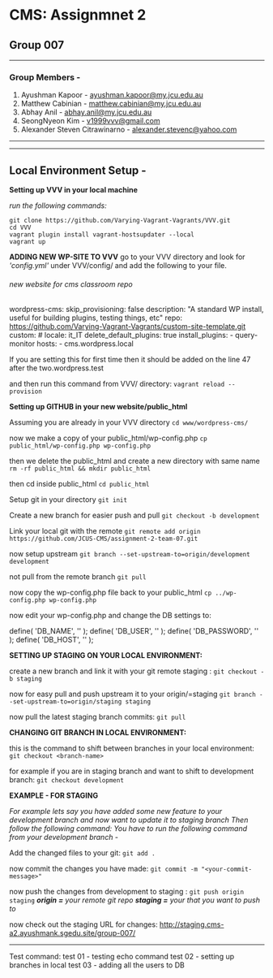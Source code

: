 # CMS: Assignmnet 2
## Group 007

------------------------------------
### Group Members -

1. Ayushman Kapoor - ayushman.kapoor@my.jcu.edu.au
2. Matthew Cabinian - matthew.cabinian@my.jcu.edu.au
3. Abhay Anil - abhay.anil@my.jcu.edu.au
4. SeongNyeon Kim - v1999vvv@gmail.com
5. Alexander Steven Citrawinarno - alexander.stevenc@yahoo.com
------------------------------------

------------------------------------
## Local Environment Setup -

**Setting up VVV in your local machine**

*run the following commands:*
```
git clone https://github.com/Varying-Vagrant-Vagrants/VVV.git
cd VVV
vagrant plugin install vagrant-hostsupdater --local
vagrant up
```

**ADDING NEW WP-SITE TO VVV**
go to your VVV directory and look for _'config.yml'_ under VVV/config/
and add the following to your file.
###### new website for cms classroom repo
  wordpress-cms:
    skip_provisioning: false
    description: "A standard WP install, useful for building plugins, testing things, etc"
    repo: https://github.com/Varying-Vagrant-Vagrants/custom-site-template.git
    custom:
      # locale: it_IT
      delete_default_plugins: true
      install_plugins:
        - query-monitor
    hosts:
      - cms.wordpress.local
      
If you are setting this for first time then it should be added on the line 47 after the two.wordpress.test

and then run this command from VVV/ directory:
`vagrant reload --provision`

**Setting up GITHUB in your new website/public_html**

Assuming you are already in your VVV directory
`cd www/wordpress-cms/`

now we make a copy of your public_html/wp-config.php
`cp public_html/wp-config.php wp-config.php`

then we delete the public_html and create a new directory with same name
`rm -rf public_html && mkdir public_html`

then cd inside public_html
`cd public_html`

Setup git in your directory
`git init`

Create a new branch for easier push and pull
`git checkout -b development`

Link your local git with the remote
`git remote add origin https://github.com/JCUS-CMS/assignment-2-team-07.git`

now setup upstream
`git branch --set-upstream-to=origin/development development`

not pull from the remote branch
`git pull`

now copy the wp-config.php file back to your public_html
`cp ../wp-config.php wp-config.php`

now edit your wp-config.php and change the DB settings to:

  define( 'DB_NAME', '<YOUR DB_NAME>' );
  define( 'DB_USER', '<YOUR DB_USERNAME>' );
  define( 'DB_PASSWORD', '<YOUR DB_PASSWORD>' );
  define( 'DB_HOST', '<YOUR DB_SERVER IP>' );

**SETTING UP STAGING ON YOUR LOCAL ENVIRONMENT:**

create a new branch and link it with your git remote staging <branch>:
`git checkout -b staging`
  
now for easy pull and push upstream it to your origin/<branch>=staging
`git branch --set-upstream-to=origin/staging staging`
  
now pull the latest staging branch commits:
`git pull`
  
**CHANGING GIT BRANCH IN LOCAL ENVIRONMENT:**

this is the command to shift between branches in your local environment:
`git checkout <branch-name>`

for example if you are in staging branch and want to shift to development branch:
`git checkout development`

**EXAMPLE - FOR STAGING**

_For example lets say you have added some new feature to your development branch and now want to update it to staging branch
Then follow the following command:
You have to run the following command from your development branch -_

Add the changed files to your git:
`git add .`

now commit the changes you have made:
`git commit -m "<your-commit-message>"`

now push the changes from development to staging :
`git push origin staging`
_**origin =** your remote git repo
**staging =** your <branch> that you want to push to_
  
now check out the staging URL for changes:
http://staging.cms-a2.ayushmank.sgedu.site/group-007/

------------------------------------



Test command:
test 01 - testing echo command
test 02 - setting up branches in local
test 03 - adding all the users to DB
